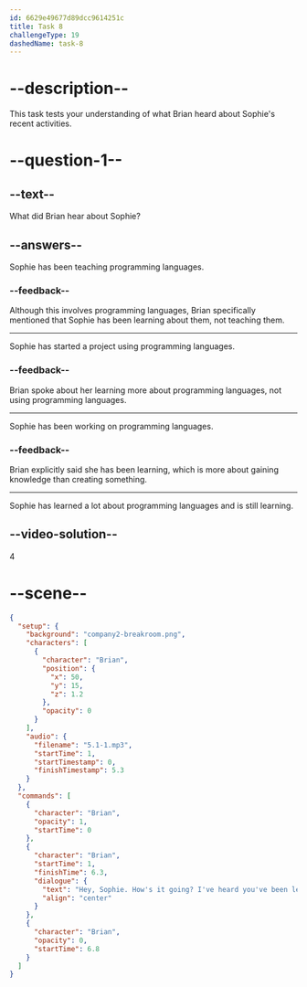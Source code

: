 ```yaml
---
id: 6629e49677d89dcc9614251c
title: Task 8
challengeType: 19
dashedName: task-8
---
```


<!-- (Audio) Brian: Hey, Sophie. How's it going? I've heard you've been learning a lot about programming languages. -->

# --description--

This task tests your understanding of what Brian heard about Sophie's recent activities.

# --question-1--

## --text--

What did Brian hear about Sophie?

## --answers--

Sophie has been teaching programming languages.

### --feedback--

Although this involves programming languages, Brian specifically mentioned that Sophie has been learning about them, not teaching them.

---

Sophie has started a project using programming languages.

### --feedback--

Brian spoke about her learning more about programming languages, not using programming languages.

---

Sophie has been working on programming languages.

### --feedback--

Brian explicitly said she has been learning, which is more about gaining knowledge than creating something.

---

Sophie has learned a lot about programming languages and is still learning.

## --video-solution--

4

# --scene--

```json
{
  "setup": {
    "background": "company2-breakroom.png",
    "characters": [
      {
        "character": "Brian",
        "position": {
          "x": 50,
          "y": 15,
          "z": 1.2
        },
        "opacity": 0
      }
    ],
    "audio": {
      "filename": "5.1-1.mp3",
      "startTime": 1,
      "startTimestamp": 0,
      "finishTimestamp": 5.3
    }
  },
  "commands": [
    {
      "character": "Brian",
      "opacity": 1,
      "startTime": 0
    },
    {
      "character": "Brian",
      "startTime": 1,
      "finishTime": 6.3,
      "dialogue": {
        "text": "Hey, Sophie. How's it going? I've heard you've been learning a lot about programming languages.",
        "align": "center"
      }
    },
    {
      "character": "Brian",
      "opacity": 0,
      "startTime": 6.8
    }
  ]
}
```
